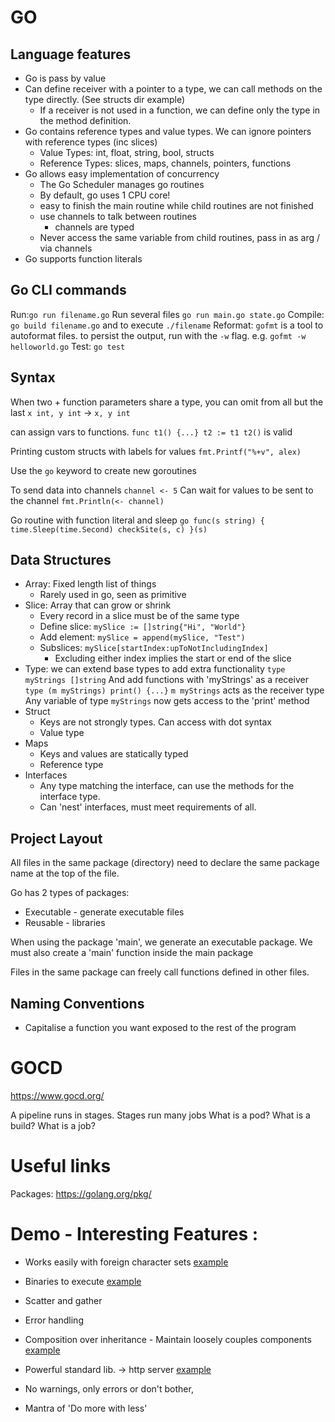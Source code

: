 # GO 

## Language features

* Go is pass by value
* Can define receiver with a pointer to a type, we can call methods on the type directly. (See structs dir example)
    * If a receiver is not used in a function, we can define only the type in the method definition.
* Go contains reference types and value types. We can ignore pointers with reference types (inc slices)
    * Value Types: int, float, string, bool, structs
    * Reference Types: slices, maps, channels, pointers, functions
* Go allows easy implementation of concurrency
    * The Go Scheduler manages go routines
    * By default, go uses 1 CPU core!
    * easy to finish the main routine while child routines are not finished
    * use channels to talk between routines
        * channels are typed
    * Never access the same variable from child routines, pass in as arg / via channels
* Go supports function literals

## Go CLI commands

Run:`go run filename.go`
    Run several files `go run main.go state.go`
Compile: `go build filename.go` and to execute `./filename`
Reformat: `gofmt` is a tool to autoformat files.
    to persist the output, run with the `-w` flag. e.g. `gofmt -w helloworld.go`
Test: `go test`

## Syntax

When two + function parameters share a type, you can omit from all but the last
`x int, y int` -> `x, y int`

can assign vars to functions.
`func t1() {...}
t2 := t1
t2()` is valid

Printing custom structs with labels for values
`fmt.Printf("%+v", alex)`

Use the `go` keyword to create new goroutines

To send data into channels `channel <- 5`
Can wait for values to be sent to the channel `fmt.Println(<- channel)`

Go routine with function literal and sleep
`go func(s string) {
    time.Sleep(time.Second)
    checkSite(s, c)
}(s)`

## Data Structures

* Array: Fixed length list of things
    * Rarely used in go, seen as primitive
* Slice: Array that can grow or shrink
    * Every record in a slice must be of the same type  
    * Define slice: `mySlice := []string{"Hi", "World"}`
    * Add element: `mySlice = append(mySlice, "Test")`
    * Subslices: `mySlice[startIndex:upToNotIncludingIndex]`
        * Excluding either index implies the start or end of the slice      
* Type: we can extend base types to add extra functionality
    `type myStrings []string`
    And add functions with 'myStrings' as a receiver
    `type (m myStrings) print() {...}`
    `m myStrings` acts as the receiver type
    Any variable of type `myStrings` now gets access to the 'print' method
* Struct
    * Keys are not strongly types. Can access with dot syntax
    * Value type
* Maps
    * Keys and values are statically typed
    * Reference type
* Interfaces
    * Any type matching the interface, can use the methods for the interface type.
    * Can 'nest' interfaces, must meet requirements of all.
    
    
## Project Layout

All files in the same package (directory) need to declare
the same package name at the top of the file.

Go has 2 types of packages:
* Executable - generate executable files 
* Reusable - libraries

When using the package 'main', we generate an executable package.
We must also create a 'main' function inside the main package

Files in the same package can freely call functions defined in other files.

## Naming Conventions

* Capitalise a function you want exposed to the rest of the program

# GOCD

https://www.gocd.org/ 

A pipeline runs in stages.
Stages run many jobs
What is a pod?
What is a build?
What is a job?

# Useful links

Packages: https://golang.org/pkg/ 

# Demo - Interesting Features :

- Works easily with foreign character sets [example](helloworld/main.go)
- Binaries to execute [example](gameOfLife/main.go)
- Scatter and gather
- Error handling 
- Composition over inheritance - Maintain loosely couples components [example](interfaces/shapes/shapes.go)
- Powerful standard lib. -> http server [example](http/webServer/main.go)

- No warnings, only errors or don't bother,
- Mantra of 'Do more with less'
